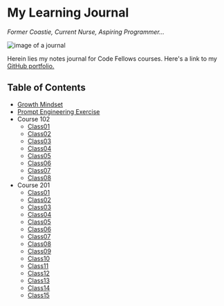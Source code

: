 # My Learning Journal

_Former Coastie, Current Nurse, Aspiring Programmer..._

![image of a journal](https://encrypted-tbn0.gstatic.com/images?q=tbn:ANd9GcRCeTsOpZXh1DM1Xx1EZF19jRY3zo3NexiGVg&usqp=CAU)


Herein lies my notes journal for Code Fellows courses.
Here's a link to my [GitHub portfolio.](https://github.com/johnnybackus)

## Table of Contents

- [Growth Mindset](https://johnnybackus.github.io/reading-notes/102/growthMindset)
- [Prompt Engineering Exercise](https://johnnybackus.github.io/reading-notes/prompt-engineering)
- Course 102
  - [Class01](https://johnnybackus.github.io/reading-notes/102/class01reading)
  - [Class02](https://johnnybackus.github.io/reading-notes/102/class02reading)
  - [Class03](https://johnnybackus.github.io/reading-notes/102/class03reading)
  - [Class04](https://johnnybackus.github.io/reading-notes/102/class04reading)
  - [Class05](https://johnnybackus.github.io/reading-notes/102/class05reading)
  - [Class06](https://johnnybackus.github.io/reading-notes/102/class06reading)
  - [Class07](https://johnnybackus.github.io/reading-notes/102/class07reading)
  - [Class08](https://johnnybackus.github.io/reading-notes/102/class08reading)
- Course 201
  - [Class01](https://johnnybackus.github.io/reading-notes/201/class01reading)
  - [Class02](https://johnnybackus.github.io/reading-notes/103/class02reading)
  - [Class03](https://johnnybackus.github.io/reading-notes/103/class03reading)
  - [Class04](https://johnnybackus.github.io/reading-notes/103/class04reading)
  - [Class05](https://johnnybackus.github.io/reading-notes/103/class05reading)
  - [Class06](https://johnnybackus.github.io/reading-notes/103/class06reading)
  - [Class07](https://johnnybackus.github.io/reading-notes/103/class07reading)
  - [Class08](https://johnnybackus.github.io/reading-notes/103/class08reading)
  - [Class09](https://johnnybackus.github.io/reading-notes/103/class09reading)
  - [Class10](https://johnnybackus.github.io/reading-notes/103/class10reading)
  - [Class11](https://johnnybackus.github.io/reading-notes/103/class11reading)
  - [Class12](https://johnnybackus.github.io/reading-notes/103/class12reading)
  - [Class13](https://johnnybackus.github.io/reading-notes/103/class13reading)
  - [Class14](https://johnnybackus.github.io/reading-notes/103/class14reading)
  - [Class15](https://johnnybackus.github.io/reading-notes/103/class15reading)
